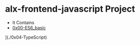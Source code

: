 # alx-frontend-javascript Project

+ It Contains 
+ [0x00-ES6_basic](./0x00-ES6_basic)

](./0x04-TypeScript)